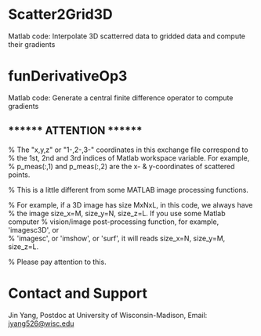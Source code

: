 # Scatter2Grid3D
Matlab code: Interpolate 3D scatterred data to gridded data and compute their gradients

# funDerivativeOp3
Matlab code: Generate a central finite difference operator to compute gradients

## ****** ATTENTION ******  
% The "x,y,z" or "1-,2-,3-" coordinates in this exchange file correspond to  
% the 1st, 2nd and 3rd indices of Matlab workspace variable. For example,  
% p_meas(:,1) and p_meas(:,2) are the x- & y-coordinates of scattered points.  
 
% This is a little different from some MATLAB image processing functions. 

% For example, if a 3D image has size MxNxL, in this code, we always have  
% the image size_x=M, size_y=N, size_z=L. If you use some Matlab computer 
% vision/image post-processing function, for example, 'imagesc3D', or  
% 'imagesc', or 'imshow', or 'surf', it will reads size_x=N, size_y=M, size_z=L. 
 
% Please pay attention to this.  
  
# Contact and Support
Jin Yang, Postdoc at University of Wisconsin-Madison, Email: jyang526@wisc.edu
